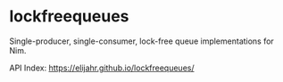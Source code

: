 # lockfreequeues

Single-producer, single-consumer, lock-free queue implementations for Nim.

API Index: https://elijahr.github.io/lockfreequeues/
